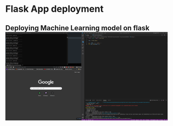 <head>
    <h1> Flask App deployment </h1>
<head>
<div class = "Result">
    <h2> Deploying Machine Learning model on flask
    <img src="RESULT/final_video.gif" alt="demo_vid">
    <br>
    </h2>
</div>